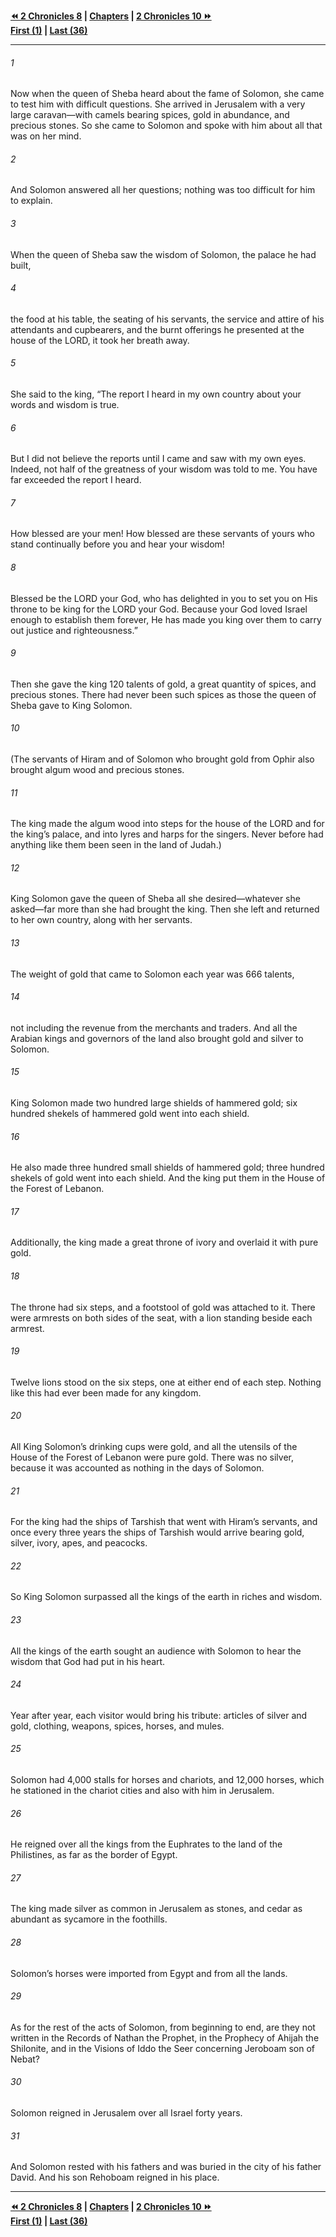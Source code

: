   
**[⏪ 2 Chronicles 8](./2%20Chronicles%208.md) | [Chapters](./_index.md) | [2 Chronicles 10 ⏩](./2%20Chronicles%2010.md)**  
**[First (1)](./2%20Chronicles%201.md) | [Last (36)](./2%20Chronicles%2036.md)**  
  
---  
  
###### 1  
Now when the queen of Sheba heard about the fame of Solomon, she came to test him with difficult questions. She arrived in Jerusalem with a very large caravan—with camels bearing spices, gold in abundance, and precious stones. So she came to Solomon and spoke with him about all that was on her mind.  
  
###### 2  
And Solomon answered all her questions; nothing was too difficult for him to explain.  
  
###### 3  
When the queen of Sheba saw the wisdom of Solomon, the palace he had built,  
  
###### 4  
the food at his table, the seating of his servants, the service and attire of his attendants and cupbearers, and the burnt offerings he presented at the house of the LORD, it took her breath away.  
  
###### 5  
She said to the king, “The report I heard in my own country about your words and wisdom is true.  
  
###### 6  
But I did not believe the reports until I came and saw with my own eyes. Indeed, not half of the greatness of your wisdom was told to me. You have far exceeded the report I heard.  
  
###### 7  
How blessed are your men! How blessed are these servants of yours who stand continually before you and hear your wisdom!  
  
###### 8  
Blessed be the LORD your God, who has delighted in you to set you on His throne to be king for the LORD your God. Because your God loved Israel enough to establish them forever, He has made you king over them to carry out justice and righteousness.”  
  
###### 9  
Then she gave the king 120 talents of gold, a great quantity of spices, and precious stones. There had never been such spices as those the queen of Sheba gave to King Solomon.  
  
###### 10  
(The servants of Hiram and of Solomon who brought gold from Ophir also brought algum wood and precious stones.  
  
###### 11  
The king made the algum wood into steps for the house of the LORD and for the king’s palace, and into lyres and harps for the singers. Never before had anything like them been seen in the land of Judah.)  
  
###### 12  
King Solomon gave the queen of Sheba all she desired—whatever she asked—far more than she had brought the king. Then she left and returned to her own country, along with her servants.  
  
###### 13  
The weight of gold that came to Solomon each year was 666 talents,  
  
###### 14  
not including the revenue from the merchants and traders. And all the Arabian kings and governors of the land also brought gold and silver to Solomon.  
  
###### 15  
King Solomon made two hundred large shields of hammered gold; six hundred shekels of hammered gold went into each shield.  
  
###### 16  
He also made three hundred small shields of hammered gold; three hundred shekels of gold went into each shield. And the king put them in the House of the Forest of Lebanon.  
  
###### 17  
Additionally, the king made a great throne of ivory and overlaid it with pure gold.  
  
###### 18  
The throne had six steps, and a footstool of gold was attached to it. There were armrests on both sides of the seat, with a lion standing beside each armrest.  
  
###### 19  
Twelve lions stood on the six steps, one at either end of each step. Nothing like this had ever been made for any kingdom.  
  
###### 20  
All King Solomon’s drinking cups were gold, and all the utensils of the House of the Forest of Lebanon were pure gold. There was no silver, because it was accounted as nothing in the days of Solomon.  
  
###### 21  
For the king had the ships of Tarshish that went with Hiram’s servants, and once every three years the ships of Tarshish would arrive bearing gold, silver, ivory, apes, and peacocks.  
  
###### 22  
So King Solomon surpassed all the kings of the earth in riches and wisdom.  
  
###### 23  
All the kings of the earth sought an audience with Solomon to hear the wisdom that God had put in his heart.  
  
###### 24  
Year after year, each visitor would bring his tribute: articles of silver and gold, clothing, weapons, spices, horses, and mules.  
  
###### 25  
Solomon had 4,000 stalls for horses and chariots, and 12,000 horses, which he stationed in the chariot cities and also with him in Jerusalem.  
  
###### 26  
He reigned over all the kings from the Euphrates to the land of the Philistines, as far as the border of Egypt.  
  
###### 27  
The king made silver as common in Jerusalem as stones, and cedar as abundant as sycamore in the foothills.  
  
###### 28  
Solomon’s horses were imported from Egypt and from all the lands.  
  
###### 29  
As for the rest of the acts of Solomon, from beginning to end, are they not written in the Records of Nathan the Prophet, in the Prophecy of Ahijah the Shilonite, and in the Visions of Iddo the Seer concerning Jeroboam son of Nebat?  
  
###### 30  
Solomon reigned in Jerusalem over all Israel forty years.  
  
###### 31  
And Solomon rested with his fathers and was buried in the city of his father David. And his son Rehoboam reigned in his place.  
  
  
---  
  
**[⏪ 2 Chronicles 8](./2%20Chronicles%208.md) | [Chapters](./_index.md) | [2 Chronicles 10 ⏩](./2%20Chronicles%2010.md)**  
**[First (1)](./2%20Chronicles%201.md) | [Last (36)](./2%20Chronicles%2036.md)**  
  
